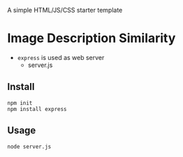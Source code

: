 A simple HTML/JS/CSS starter template


# Image Description Similarity

- `express` is used as web server
    - server.js

## Install
```
npm init
npm install express
```

## Usage
```
node server.js
```

